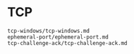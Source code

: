 # TCP

```{toctree}
tcp-windows/tcp-windows.md
ephemeral-port/ephemeral-port.md
tcp-challenge-ack/tcp-challenge-ack.md
```